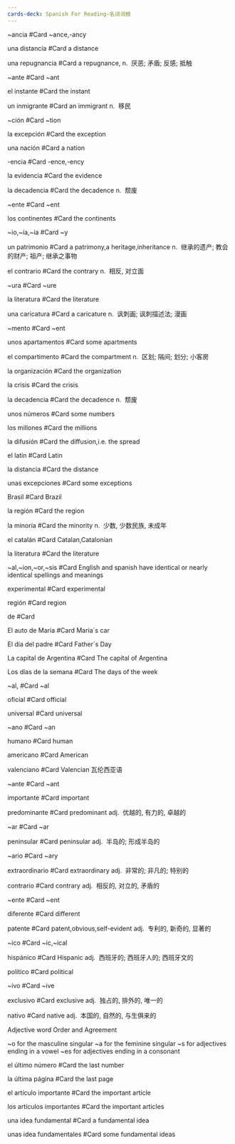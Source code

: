 ```yaml
---
cards-deck: Spanish For Reading-名词词根
---
```

~ancia #Card 
~ance,-ancy
 
una distancia #Card 
a distance

una repugnancia #Card 
a repugnance,
n.  厌恶; 矛盾; 反感; 抵触

~ante #Card 
~ant

el instante #Card 
the instant

un inmigrante #Card 
an immigrant 
n.  移民

~ción #Card 
~tion

la excepción  #Card 
the exception

una nación  #Card 
a nation

 -encia  #Card 
 -ence,-ency

la evidencia #Card 
the evidence

la decadencia #Card 
the decadence
n.  颓废 

~ente #Card 
~ent

los continentes #Card 
the continents

~io,~ía,~ia #Card 
~y

un patrimonio #Card 
a patrimony,a heritage,inheritance
n.  继承的遗产; 教会的财产; 祖产; 继承之事物

el contrario #Card 
the contrary
n.  相反, 对立面

~ura #Card 
~ure

la literatura #Card 
the literature

una caricatura #Card 
a caricature
n.  讽刺画; 讽刺描述法; 漫画

~mento #Card 
~ent

unos apartamentos #Card 
some apartments

el compartimento #Card 
the compartment
n.  区划; 隔间; 划分; 小客房

la organización #Card 
the organization

la crisis #Card 
the crisis

la decadencia #Card 
the decadence
n.  颓废

unos números #Card 
some numbers

los millones #Card 
the millions

la difusión #Card 
the diffusion,i.e. the spread

el latín #Card 
Latin

 la distancia #Card 
 the distance

unas excepciones #Card 
some exceptions

 Brasil #Card 
 Brazil
 
la región #Card 
the region

la minoría #Card 
the minority 
n.  少数, 少数民族, 未成年

el catalán #Card 
Catalan,Catalonian

la literatura #Card 
the literature

~al,~ion,~or,~sis #Card 
English and spanish have identical or nearly identical spellings and meanings

experimental #Card 
experimental

región #Card 
region

de #Card 

El auto de María #Card 
Maria´s car

El día del padre #Card 
Father´s Day

La capital de Argentina #Card 
The capital of Argentina

Los días de la semana #Card 
The days of the week

~al, #Card 
~al

oficial #Card 
official

universal #Card 
universal

~ano #Card 
~an

humano #Card 
human

americano #Card 
American

valenciano #Card 
Valencian
瓦伦西亚语

~ante #Card 
~ant

importante #Card 
important

predominante #Card 
predominant
adj.  优越的, 有力的, 卓越的

~ar #Card 
~ar

peninsular #Card 
peninsular
adj.  半岛的; 形成半岛的

~ario #Card 
~ary

extraordinario #Card 
extraordinary
adj.  非常的; 非凡的; 特别的

contrario #Card 
contrary
adj.  相反的, 对立的, 矛盾的

~ente #Card 
~ent

diferente #Card 
different

patente #Card 
patent,obvious,self-evident
adj.  专利的, 新奇的, 显著的

~ico #Card 
~ic,~ical

hispánico #Card 
Hispanic
adj.  西班牙的; 西班牙人的; 西班牙文的

político #Card 
political

~ivo #Card 
~ive

exclusivo #Card 
exclusive
adj.  独占的, 排外的, 唯一的

nativo #Card 
native
adj.  本国的, 自然的, 与生俱来的

Adjective word Order and Agreement 

~o for the masculine singular
~a for the feminine singular
~s for adjectives ending in a vowel
~es for adjectives ending in a consonant

el último número #Card 
the last number

la última página #Card 
the last page

el artículo importante #Card 
the important article


los artículos importantes #Card 
the important articles

una idea fundamental #Card 
a fundamental idea

unas idea fundamentales #Card 
some fundamental ideas














